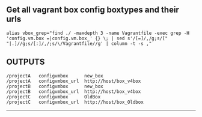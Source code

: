 ## Get all vagrant box config boxtypes and their urls

```shell
alias vbox_grep="find ./ -maxdepth 3 -name Vagrantfile -exec grep -H 'config.vm.box =|config.vm.box_' {} \; | sed s'/[=]/,/g;s/[" "|.]//g;s/[:]/,/;s/\/Vagrantfile//g' | column -t -s ,"
```

OUTPUTS
---

```shell
/projectA   configvmbox      new_box
/projectA   configvmbox_url  http://host/box_v4box
/projectB   configvmbox      new_box
/projectB   configvmbox_url  http://host/box_v4box
/projectC   configvmbox      OldBox
/projectC   configvmbox_url  http://host/box_Oldbox
```


---

